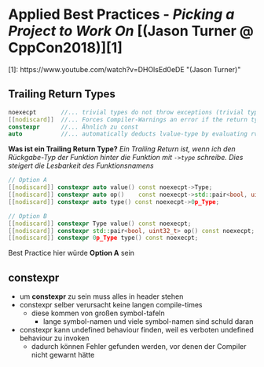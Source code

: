 # Applied Best Practices - _Picking a Project to Work On_ [(Jason Turner @ CppCon2018)][1]

<!-- move to the end of file when done --> [1]: https://www.youtube.com/watch?v=DHOlsEd0eDE "(Jason Turner)"

## Trailing Return Types

```cpp
noexecpt       //... trivial types do not throw exceptions (trivial types: trivially copy-, move-,move-construct- and copy-construct-able types) (it is a type-trait)
[[nodiscard]]  //... Forces Compiler-Warnings an error if the return type will not be used
constexpr      //... Ähnlich zu const
auto           //... automatically deducts lvalue-type by evaluating rvalue-type
```

__Was ist ein Trailing Return Type?__
_Ein Trailing Return ist, wenn ich den Rückgabe-Typ der Funktion hinter die Funktion mit `->type` schreibe. Dies steigert die Lesbarkeit des Funktionsnamens_

```cpp
// Option A
[[nodiscard]] constexpr auto value() const noexecpt->Type;
[[nodiscard]] constexpr auto op()    const noexecpt->std::pair<bool, uint32_t>;
[[nodiscard]] constexpr auto type() const noexecpt->0p_Type;

// Option B
[[nodiscard]] constexpr Type value() const noexecpt;
[[nodiscard]] constexpr std::pair<bool, uint32_t> op() const noexecpt;  // it gets harder to find the actual name of the function:  op()
[[nodiscard]] constexpr 0p_Type type() const noexecpt;
```

Best Practice hier würde __Option A__ sein

## constexpr

- um __constexpr__ zu sein muss alles in header stehen
- constexpr selber verursacht keine langen compile-times
  - diese kommen von großen symbol-tafeln
    - lange symbol-namen und viele symbol-namen sind schuld daran
- constexpr kann undefined behaviour finden, weil es verboten undefined behaviour zu invoken
  - dadurch können Fehler gefunden werden, vor denen der Compiler nicht gewarnt hätte

